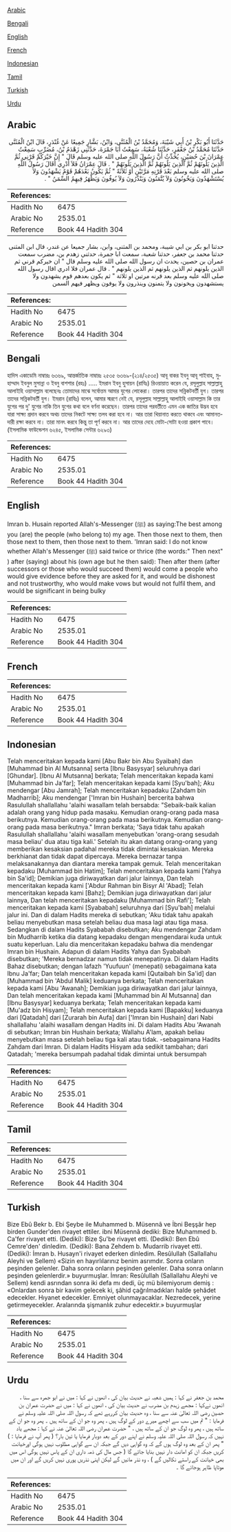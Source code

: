 [Arabic](#arabic)

[Bengali](#bengali)

[English](#english)

[French](#french)

[Indonesian](#indonesian)

[Tamil](#tamil)

[Turkish](#turkish)

[Urdu](#urdu)

## Arabic


<div dir="rtl" lang="ar" style={{fontSize:'larger',backgroundColor:'#f8f9fa',padding:20}}>
حَدَّثَنَا أَبُو بَكْرِ بْنُ أَبِي شَيْبَةَ، وَمُحَمَّدُ بْنُ الْمُثَنَّى، وَابْنُ، بَشَّارٍ جَمِيعًا عَنْ غُنْدَرٍ، قَالَ ابْنُ الْمُثَنَّى حَدَّثَنَا مُحَمَّدُ بْنُ جَعْفَرٍ، حَدَّثَنَا شُعْبَةُ، سَمِعْتُ أَبَا جَمْرَةَ، حَدَّثَنِي زَهْدَمُ بْنُ، مُضَرِّبٍ سَمِعْتُ عِمْرَانَ بْنَ حُصَيْنٍ، يُحَدِّثُ أَنَّ رَسُولَ اللَّهِ صلى الله عليه وسلم قَالَ ‏"‏ إِنَّ خَيْرَكُمْ قَرْنِي ثُمَّ الَّذِينَ يَلُونَهُمْ ثُمَّ الَّذِينَ يَلُونَهُمْ ثُمَّ الَّذِينَ يَلُونَهُمْ ‏"‏ ‏.‏ قَالَ عِمْرَانُ فَلاَ أَدْرِي أَقَالَ رَسُولُ اللَّهِ صلى الله عليه وسلم بَعْدَ قَرْنِهِ مَرَّتَيْنِ أَوْ ثَلاَثَةً ‏"‏ ثُمَّ يَكُونُ بَعْدَهُمْ قَوْمٌ يَشْهَدُونَ وَلاَ يُسْتَشْهَدُونَ وَيَخُونُونَ وَلاَ يُتَّمَنُونَ وَيَنْذُرُونَ وَلاَ يُوفُونَ وَيَظْهَرُ فِيهِمُ السِّمَنُ ‏"‏ ‏.‏
</div>
<div style={{backgroundColor:'#f8f9fa',padding:20, marginBottom: 10}}><table> <thead> <tr> <th>References:</th> <th></th> </tr> </thead> <tbody><tr><td>Hadith No</td><td>6475</td></tr><tr><td>Arabic No</td><td>2535.01</td></tr><tr><td>Reference</td><td>Book 44 Hadith 304</td></tr></tbody></table></div>


<div dir="rtl" lang="ar" style={{fontSize:'larger',backgroundColor:'#f8f9fa',padding:20}}>
حدثنا ابو بكر بن ابي شيبة، ومحمد بن المثنى، وابن، بشار جميعا عن غندر، قال ابن المثنى حدثنا محمد بن جعفر، حدثنا شعبة، سمعت ابا جمرة، حدثني زهدم بن، مضرب سمعت عمران بن حصين، يحدث ان رسول الله صلى الله عليه وسلم قال " ان خيركم قرني ثم الذين يلونهم ثم الذين يلونهم ثم الذين يلونهم " . قال عمران فلا ادري اقال رسول الله صلى الله عليه وسلم بعد قرنه مرتين او ثلاثة " ثم يكون بعدهم قوم يشهدون ولا يستشهدون ويخونون ولا يتمنون وينذرون ولا يوفون ويظهر فيهم السمن
</div>
<div style={{backgroundColor:'#f8f9fa',padding:20, marginBottom: 10}}><table> <thead> <tr> <th>References:</th> <th></th> </tr> </thead> <tbody><tr><td>Hadith No</td><td>6475</td></tr><tr><td>Arabic No</td><td>2535.01</td></tr><tr><td>Reference</td><td>Book 44 Hadith 304</td></tr></tbody></table></div>

## Bengali


<div dir="ltr" lang="bn" style={{fontSize:'larger',backgroundColor:'#f8f9fa',padding:20}}>
হাদিস একাডেমি নাম্বারঃ ৬৩৬৯, আন্তর্জাতিক নাম্বারঃ ২৫৩৫ ৬৩৬৯-(২১৪/২৫৩৫) আবূ বাকর ইবনু আবূ শাইবাহ, মুহাম্মাদ ইবনুল মুসান্না ও ইবনু বাশশার (রহঃ) ..... ইমরান ইবনু হুসায়ন (রাযিঃ) রিওয়ায়াত করেন যে, রসূলুল্লাহ সাল্লাল্লাহু আলাইহি ওয়াসাল্লাম বলেছেনঃ তোমাদের মাঝে সর্বোত্তম আমার যুগের লোকেরা। তারপর তাদের সন্নিকটবর্তী যুগ। তারপর তাদের সন্নিকটবর্তী যুগ। ইমরান (রাযিঃ) বলেন, আমার স্মরণে নেই যে, রসূলুল্লাহ সাল্লাল্লাহু আলাইহি ওয়াসাল্লাম কি তার যুগের পর দু' যুগের নাকি তিন যুগের কথা বলে বর্ণনা করেছেন। তারপর তাদের পরবর্তীতে এমন এক জাতির উদ্ভব হবে যারা সাক্ষ্য প্রদান করবে অথচ তাদের নিকটে সাক্ষ্য তলব করা হবে না। আর তারা খিয়ানাত করতে থাকবে এবং আমানতদারী রক্ষা করবে না। তারা মানৎ করবে কিন্তু তা পূর্ণ করবে না। আর তাদের দেহে মোটা-সোটা হওয়া প্রকাশ পাবে। (ইসলামিক ফাউন্ডেশন ৬২৪৫, ইসলামিক সেন্টার ৬২৯৩)
</div>
<div style={{backgroundColor:'#f8f9fa',padding:20, marginBottom: 10}}><table> <thead> <tr> <th>References:</th> <th></th> </tr> </thead> <tbody><tr><td>Hadith No</td><td>6475</td></tr><tr><td>Arabic No</td><td>2535.01</td></tr><tr><td>Reference</td><td>Book 44 Hadith 304</td></tr></tbody></table></div>

## English


<div dir="ltr" lang="en" style={{fontSize:'larger',backgroundColor:'#f8f9fa',padding:20}}>
Imran b. Husain reported Allah's-Messenger (ﷺ) as saying:The best among you (are) the people (who belong to) my age. Then those next to them, then those next to them, then those next to them. 'Imran said: I do not know whether Allah's Messenger (ﷺ) said twice or thrice (the words:" Then next" ) after (saying) about his (own age but he then said): Then after them (after successors or those who would succeed them) would come a people who would give evidence before they are asked for it, and would be dishonest and not trustworthy, who would make vows but would not fulfil them, and would be significant in being bulky
</div>
<div style={{backgroundColor:'#f8f9fa',padding:20, marginBottom: 10}}><table> <thead> <tr> <th>References:</th> <th></th> </tr> </thead> <tbody><tr><td>Hadith No</td><td>6475</td></tr><tr><td>Arabic No</td><td>2535.01</td></tr><tr><td>Reference</td><td>Book 44 Hadith 304</td></tr></tbody></table></div>

## French


<div dir="ltr" lang="fr" style={{fontSize:'larger',backgroundColor:'#f8f9fa',padding:20}}>

</div>
<div style={{backgroundColor:'#f8f9fa',padding:20, marginBottom: 10}}><table> <thead> <tr> <th>References:</th> <th></th> </tr> </thead> <tbody><tr><td>Hadith No</td><td>6475</td></tr><tr><td>Arabic No</td><td>2535.01</td></tr><tr><td>Reference</td><td>Book 44 Hadith 304</td></tr></tbody></table></div>

## Indonesian


<div dir="ltr" lang="id" style={{fontSize:'larger',backgroundColor:'#f8f9fa',padding:20}}>
Telah menceritakan kepada kami [Abu Bakr bin Abu Syaibah] dan [Muhammad bin Al Mutsanna] serta [Ibnu Basysyar] seluruhnya dari [Ghundar]. [Ibnu Al Mutsanna] berkata; Telah menceritakan kepada kami [Muhammad bin Ja'far]; Telah menceritakan kepada kami [Syu'bah]; Aku mendengar [Abu Jamrah]; Telah menceritakan kepadaku [Zahdam bin Madharrib]; Aku mendengar ['Imran bin Hushain] bercerita bahwa Rasulullah shallallahu 'alaihi wasallam telah bersabda: "Sebaik-baik kalian adalah orang yang hidup pada masaku. Kemudian orang-orang pada masa berikutnya. Kemudian orang-orang pada masa berikutnya. Kemudian orang-orang pada masa berikutnya." Imran berkata; 'Saya tidak tahu apakah Rasulullah shallallahu 'alaihi wasallam menyebutkan 'orang-orang sesudah masa beliau' dua atau tiga kali.' Setelah itu akan datang orang-orang yang memberikan kesaksian padahal mereka tidak dimintai kesaksian. Mereka berkhianat dan tidak dapat dipercaya. Mereka bernazar tanpa meIaksanakannya dan diantara mereka tampak gemuk. Telah menceritakan kepadaku [Muhammad bin Hatim]; Telah menceritakan kepada kami [Yahya bin Sa'id]; Demikian juga diriwayatkan dari jalur lainnya, Dan telah menceritakan kepada kami ['Abdur Rahman bin Bisyr Al 'Abad]; Telah menceritakan kepada kami [Bahz]; Demikian juga diriwayatkan dari jalur lainnya, Dan telah menceritakan kepadaku [Muhammad bin Rafi']; Telah menceritakan kepada kami [Syababah] seluruhnya dari [Syu'bah] melalui jalur ini. Dan di dalam Hadits mereka di sebutkan; 'Aku tidak tahu apakah beliau menyebutkan masa setelah beliau dua masa lagi atau tiga masa. Sedangkan di dalam Hadits Syababah disebutkan; Aku mendengar Zahdam bin Mudharrib ketika dia datang kepadaku dengan mengendarai kuda untuk suatu keperluan. Lalu dia menceritakan kepadaku bahwa dia mendengar Imran bin Hushain. Adapun di dalam Hadits Yahya dan Syababah disebutkan; 'Mereka bernadzar namun tidak menepatinya. Di dalam Hadits Bahaz disebutkan; dengan lafazh 'Yuufuun' (menepati) sebagaimana kata Ibnu Ja'far; Dan telah menceritakan kepada kami [Qutaibah bin Sa'id] dan [Muhammad bin 'Abdul Malik] keduanya berkata; Telah menceritakan kepada kami [Abu 'Awanah]; Demikian juga diriwayatkan dari jalur lainnya, Dan telah menceritakan kepada kami [Muhammad bin Al Mutsanna] dan [Ibnu Basysyar] keduanya berkata; Telah menceritakan kepada kami [Mu'adz bin Hisyam]; Telah menceritakan kepada kami [Bapakku] keduanya dari [Qatadah] dari [Zurarah bin Aufa] dari ['Imran bin Hushain] dari Nabi shallallahu 'alaihi wasallam dengan Hadits ini. Di dalam Hadits Abu 'Awanah di sebutkan; Imran bin Hushain berkata; Wallahu A'lam, apakah beliau menyebutkan masa setelah beliau tiga kali atau tidak. -sebagaimana Hadits Zahdam dari Imran. Di dalam Hadits Hisyam ada sedikit tambahan; dari Qatadah; 'mereka bersumpah padahal tidak dimintai untuk bersumpah
</div>
<div style={{backgroundColor:'#f8f9fa',padding:20, marginBottom: 10}}><table> <thead> <tr> <th>References:</th> <th></th> </tr> </thead> <tbody><tr><td>Hadith No</td><td>6475</td></tr><tr><td>Arabic No</td><td>2535.01</td></tr><tr><td>Reference</td><td>Book 44 Hadith 304</td></tr></tbody></table></div>

## Tamil


<div dir="ltr" lang="ta" style={{fontSize:'larger',backgroundColor:'#f8f9fa',padding:20}}>

</div>
<div style={{backgroundColor:'#f8f9fa',padding:20, marginBottom: 10}}><table> <thead> <tr> <th>References:</th> <th></th> </tr> </thead> <tbody><tr><td>Hadith No</td><td>6475</td></tr><tr><td>Arabic No</td><td>2535.01</td></tr><tr><td>Reference</td><td>Book 44 Hadith 304</td></tr></tbody></table></div>

## Turkish


<div dir="ltr" lang="tr" style={{fontSize:'larger',backgroundColor:'#f8f9fa',padding:20}}>
Bize Ebû Bekr b. Ebi Şeybe ile Muhammed b. Müsennâ ve İbni Beşşâr hep birden Gunder'den rivayet ettiler. ibni Müsennâ dediki: Bize Muhammed b. Ca'fer rivayet etti. (Dediki): Bize Şu'be rivayet etti. (Dediki): Ben Ebû Cemre'den' dinledim. (Dediki): Bana Zehdem b. Mudarrib rivayet etti. (Dediki): İmran b. Husayn'i rivayet ederken dinledim. Resûlullah (Sallallahu Aleyhi ve Sellem) «Sizin en hayırlılarınız benim asrımdır. Sonra onların peşinden gelenler. Daha sonra onların peşinden gelenler. Daha sonra onların peşinden gelenlerdir.» buyurmuşlar. İmran: Resûlullah (Sallallahu Aleyhi ve Sellem) kendi asrından sonra iki defa mı dedi, üç mü bilemiyorum demiş : «Onlardan sonra bir kavim gelecek ki, şâhid çağrılmadıkları halde şehâdet edecekler. Hıyanet edecekler. Emniyet olunmayacaklar. Nezredecek, yerine getirmeyecekler. Aralarında şişmanlık zuhur edecektir.» buyurmuşlar
</div>
<div style={{backgroundColor:'#f8f9fa',padding:20, marginBottom: 10}}><table> <thead> <tr> <th>References:</th> <th></th> </tr> </thead> <tbody><tr><td>Hadith No</td><td>6475</td></tr><tr><td>Arabic No</td><td>2535.01</td></tr><tr><td>Reference</td><td>Book 44 Hadith 304</td></tr></tbody></table></div>

## Urdu


<div dir="rtl" lang="ur" style={{fontSize:'larger',backgroundColor:'#f8f9fa',padding:20}}>
محمد بن جعفر نے کہا : ہمیں شعبہ نے حدیث بیان کی ، انھوں نے کہا : میں نے ابو جمرہ سے سنا ، انھوں نےکہا : مجھے زہدم بن مضرب نے حدیث بیان کی ، انھوں نے کہا : میں نے حضرت عمران بن حصین رضی اللہ تعالیٰ عنہ سے سنا ، وہ حدیث بیان کررہے تھے کہ رسول اللہ صلی اللہ علیہ وسلم نے فرمایا : " تم میں سب سے اچھے میرے دور کے لوگ ہیں ، پھر وہ جو ان کے ساتھ ہیں ۔ پھر وہ جو ان کے ساتھ ہیں ، پھر وہ لوگ جو ان کے ساتھ ہیں ، " حضرت عمران رضی اللہ تعالیٰ عنہ نے کہا : مجھے یاد نہیں کہ رسول اللہ صلی اللہ علیہ وسلم نے اپنے دور کے بعد دوبار فرمایا یا تین بار؟ ( پھر آپ نے فرمایا : ) " پھر ان کے بعد وہ لوگ ہوں گے کہ وہ گواہی دیں گے جبکہ ان سے گواہی مطلوب نہیں ہوگی اورخیانت کریں جبکہ ان کو امانت دار نہیں بنایا جائے گا ( جس مال کی ذمہ داری ان کے پاس نہیں ہوگی اس میں بھی خیانت کے راستے نکالیں گے ) ، وہ نذر مانیں گے لیکن اپنی نذریں پوری نہیں کریں گے اور ان میں موٹاپا ظاہر ہوجائے گا ۔
</div>
<div style={{backgroundColor:'#f8f9fa',padding:20, marginBottom: 10}}><table> <thead> <tr> <th>References:</th> <th></th> </tr> </thead> <tbody><tr><td>Hadith No</td><td>6475</td></tr><tr><td>Arabic No</td><td>2535.01</td></tr><tr><td>Reference</td><td>Book 44 Hadith 304</td></tr></tbody></table></div>